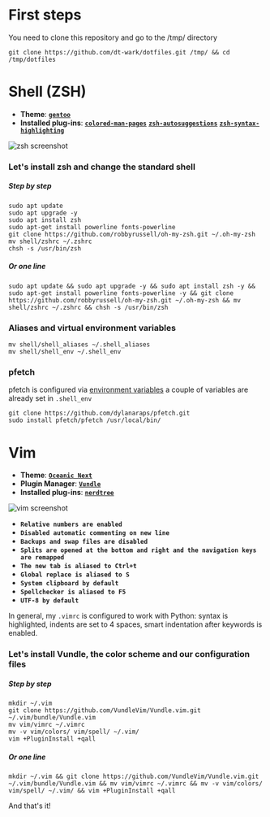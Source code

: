 # First steps

You need to clone this repository and go to the /tmp/ directory

```
git clone https://github.com/dt-wark/dotfiles.git /tmp/ && cd /tmp/dotfiles
```

# Shell (ZSH)

- **Theme**: [**`gentoo`**](https://github.com/ohmyzsh/ohmyzsh/blob/master/themes/gentoo.zsh-theme)
- **Installed plug-ins**: [**`colored-man-pages`**](https://github.com/ohmyzsh/ohmyzsh/tree/master/plugins/colored-man-pages) [**`zsh-autosuggestions`**](https://github.com/zsh-users/zsh-autosuggestions) [**`zsh-syntax-highlighting`**](https://github.com/zsh-users/zsh-syntax-highlighting)

![zsh screenshot](https://res.cloudinary.com/wark/image/upload/v1590752586/zsh.png)


### Let's install zsh and change the standard shell

##### Step by step

```
sudo apt update
sudo apt upgrade -y
sudo apt install zsh
sudo apt-get install powerline fonts-powerline
git clone https://github.com/robbyrussell/oh-my-zsh.git ~/.oh-my-zsh
mv shell/zshrc ~/.zshrc
chsh -s /usr/bin/zsh
```

##### Or one line

```sudo apt update && sudo apt upgrade -y && sudo apt install zsh -y && sudo apt-get install powerline fonts-powerline -y && git clone https://github.com/robbyrussell/oh-my-zsh.git ~/.oh-my-zsh && mv shell/zshrc ~/.zshrc && chsh -s /usr/bin/zsh```


### Aliases and virtual environment variables

```
mv shell/shell_aliases ~/.shell_aliases
mv shell/shell_env ~/.shell_env
```

### pfetch
pfetch is configured via [environment variables](https://github.com/dylanaraps/pfetch#configuration)
a couple of variables are already set in `.shell_env`
```
git clone https://github.com/dylanaraps/pfetch.git
sudo install pfetch/pfetch /usr/local/bin/
```


# Vim

- **Theme**: [**`Oceanic Next`**](https://github.com/mhartington/oceanic-next)
- **Plugin Manager**: [**`Vundle`**](https://github.com/VundleVim/Vundle.vim)
- **Installed plug-ins**: [**`nerdtree`**](https://github.com/preservim/nerdtree)

![vim screenshot](https://res.cloudinary.com/wark/image/upload/v1590686044/vim.png)

- **`Relative numbers are enabled`**
- **`Disabled automatic commenting on new line`**
- **`Backups and swap files are disabled`**
- **`Splits are opened at the bottom and right and the navigation keys are remapped`**
- **`The new tab is aliased to Ctrl+t`**
- **`Global replace is aliased to S`**
- **`System clipboard by default`**
- **`Spellchecker is aliased to F5`**
- **`UTF-8 by default`**

In general, my `.vimrc` is configured to work with Python: syntax is highlighted, indents are set to 4 spaces, smart indentation after keywords is enabled.

### Let's install Vundle, the color scheme and our configuration files

##### Step by step

```
mkdir ~/.vim
git clone https://github.com/VundleVim/Vundle.vim.git ~/.vim/bundle/Vundle.vim
mv vim/vimrc ~/.vimrc
mv -v vim/colors/ vim/spell/ ~/.vim/
vim +PluginInstall +qall
```

##### Or one line

```
mkdir ~/.vim && git clone https://github.com/VundleVim/Vundle.vim.git ~/.vim/bundle/Vundle.vim && mv vim/vimrc ~/.vimrc && mv -v vim/colors/ vim/spell/ ~/.vim/ && vim +PluginInstall +qall
```

And that's it!

